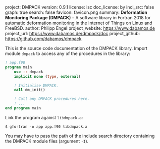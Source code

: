 project:         DMPACK
version:         0.9.1
license:         isc
doc_license:     by
incl_src:        false
graph:           true
search:          false
favicon:         favicon.png
summary:         **Deformation Monitoring Package (DMPACK)** – A software
                 library in Fortran 2018 for automatic deformation monitoring in
                 the Internet of Things on Linux and FreeBSD.
author:          Philipp Engel
project_website: https://www.dabamos.de
project_url:     https://www.dabamos.de/dmpack/doc
project_github:  https://github.com/dabamos/dmpack

This is the source code documentation of the DMPACK library. Import module
`dmpack` to access any of the procedures in the library:

```fortran
! app.f90
program main
    use :: dmpack
    implicit none (type, external)

    ! Initialise DMPACK.
    call dm_init()

    ! Call any DMPACK procedures here.
    ! ...
end program main
```

Link the program against `libdmpack.a`:

```
$ gfortran -o app app.f90 libdmpack.a
```

You may have to pass the path of the include search directory containing the
DMPACK module files (argument `-I`).
